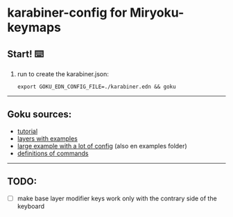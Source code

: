 # karabiner-config for Miryoku-keymaps

<!-- [original gist](https://gist.github.com/sturmenta/908c86ebe3533a1fd48c9edabb80efb2) -->

## Start! ⌨️

1. run to create the karabiner.json:

    `export GOKU_EDN_CONFIG_FILE=./karabiner.edn && goku`

---

## Goku sources:

- [tutorial](https://github.com/yqrashawn/GokuRakuJoudo/blob/master/tutorial.md)
- [layers with examples](https://gist.github.com/gsinclair/f4ab34da53034374eb6164698a0a8ace)
- [large example with a lot of config](https://raw.githubusercontent.com/kiinoda/goku/master/karabiner.edn) (also en examples folder)
- [definitions of commands](https://github.com/yqrashawn/GokuRakuJoudo/blob/master/tutorial.md#command-a-to-control-1)

---

## TODO:
- [ ] make base layer modifier keys work only with the contrary side of the keyboard